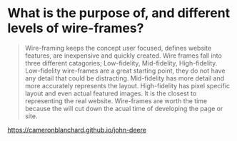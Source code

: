 # What is the purpose of, and different levels of wire-frames?

>  Wire-framing keeps the concept user focused, defines website features, are inexpensive and quickly created.  Wire frames fall into three different catagories; Low-fidelity, Mid-fidelity, High-fidelity.  Low-fidelity wire-frames are a great starting point, they do not have any detail that could be distracting.  Mid-fidelity has more detail and more accurately represents the layout. High-fidelity has pixel specific layout and even actual featured images.  It is the closest to representing the real website.  Wire-frames are worth the time because the will cut down the acual time of developing the page or site.

https://cameronblanchard.github.io/john-deere